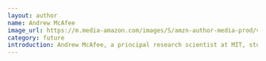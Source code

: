 ```yaml
---
layout: author
name: Andrew McAfee
image_url: https://m.media-amazon.com/images/S/amzn-author-media-prod/vdeu1405iaqen1rcher3klona3.jpg
category: future
introduction: Andrew McAfee, a principal research scientist at MIT, studies how digital technologies are changing the world. McAfee has written for publications including Harvard Business Review, The Economist, The Wall St. Journal, the Financial Times, and The New York Times. He's talked about his work on The Charlie Rose Show and 60 Minutes, at TED, Davos, the Aspen Ideas Festival, and in front of many other audiences.
---
```

